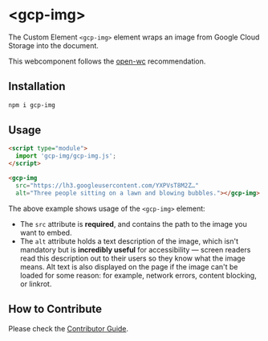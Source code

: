 # \<gcp-img>

The Custom Element `<gcp-img>` element wraps an image from Google Cloud Storage into the document.

This webcomponent follows the [open-wc](https://github.com/open-wc/open-wc) recommendation.

## Installation
```bash
npm i gcp-img
```

## Usage
```html
<script type="module">
  import 'gcp-img/gcp-img.js';
</script>

<gcp-img
  src="https://lh3.googleusercontent.com/YXPVsT8M2Z…"
  alt="Three people sitting on a lawn and blowing bubbles."></gcp-img>
```

The above example shows usage of the `<gcp-img>` element:

- The `src` attribute is **required**, and contains the path to the image you want to embed.
- The `alt` attribute holds a text description of the image, which isn't mandatory but is **incredibly useful** for accessibility — screen readers read this description out to their users so they know what the image means. Alt text is also displayed on the page if the image can't be loaded for some reason: for example, network errors, content blocking, or linkrot.

## How to Contribute

Please check the [Contributor Guide](/.github/CONTRIBUTING.md).
